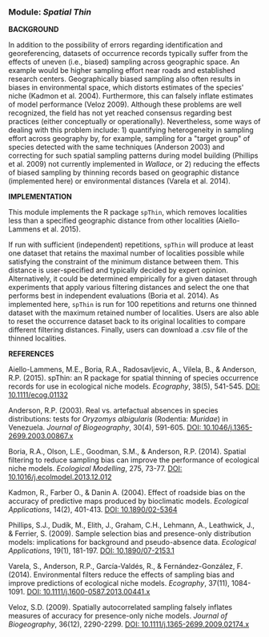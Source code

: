 ### **Module:** ***Spatial Thin***

**BACKGROUND**

In addition to the possibility of errors regarding identification and georeferencing, datasets of occurrence records typically suffer from the effects of uneven (i.e., biased) sampling across geographic space. An example would be higher sampling effort near roads and established research centers. Geographically biased sampling also often results in biases in environmental space, which distorts estimates of the species' niche (Kadmon et al. 2004). Furthermore, this can falsely inflate estimates of model performance (Veloz 2009). Although these problems are well recognized, the field has not yet reached consensus regarding best practices (either conceptually or operationally). Nevertheless, some ways of dealing with this problem include: 1) quantifying heterogeneity in sampling effort across geography by, for example, sampling for a "target group" of species detected with the same techniques (Anderson 2003) and correcting for such spatial sampling patterns during model building (Phillips et al. 2009) not currently implemented in *Wallace*, or 2) reducing the effects of biased sampling by thinning records based on geographic distance (implemented here) or environmental distances (Varela et al. 2014).

**IMPLEMENTATION**

This module implements the R package `spThin`, which removes localities less than a specified geographic distance from other localities (Aiello-Lammens et al. 2015). 

If run with sufficient (independent) repetitions, `spThin` will produce at least one dataset that retains the maximal number of localities possible while satisfying the constraint of the minimum distance between them. This distance is user-specified and typically decided by expert opinion. Alternatively, it could be determined empirically for a given dataset through experiments that apply various filtering distances and select the one that performs best in independent evaluations (Boria et al. 2014). As implemented here, `spThin` is run for 100 repetitions and returns one thinned dataset with the maximum retained number of localities. Users are also able to reset the occurrence dataset back to its original localities to compare different filtering distances. Finally, users can download a .csv file of the thinned localities.

**REFERENCES**

Aiello-Lammens, M.E., Boria, R.A., Radosavljevic, A., Vilela, B., & Anderson, R.P. (2015). spThin: an R package for spatial thinning of species occurrence records for use in ecological niche models. *Ecography*, 38(5), 541-545. <a href="https://doi.org/10.1111/ecog.01132" target="_blank">DOI: 10.1111/ecog.01132</a>

Anderson, R.P. (2003). Real vs. artefactual absences in species distributions: tests for *Oryzomys albigularis* (Rodentia: *Muridae*) in Venezuela. *Journal of Biogeography*, 30(4), 591-605. <a href="https://doi.org/10.1046/j.1365-2699.2003.00867.x" target="_blank">DOI: 10.1046/j.1365-2699.2003.00867.x</a>

Boria, R.A., Olson, L.E., Goodman, S.M., & Anderson, R.P. (2014). Spatial filtering to reduce sampling bias can improve the performance of ecological niche models. *Ecological Modelling*, 275, 73-77. <a href="https://doi.org/10.1016/j.ecolmodel.2013.12.012" target="_blank">DOI: 10.1016/j.ecolmodel.2013.12.012</a>

Kadmon, R., Farber O., & Danin A. (2004). Effect of roadside bias on the accuracy of predictive maps produced by bioclimatic models. *Ecological Applications*, 14(2), 401-413. <a href="https://doi.org/10.1890/02-5364" target="_blank">DOI: 10.1890/02-5364</a>

Phillips, S.J., Dudík, M., Elith, J., Graham, C.H., Lehmann, A., Leathwick, J., & Ferrier, S. (2009). Sample selection bias and presence-only distribution models: implications for background and pseudo-absence data. *Ecological Applications*, 19(1), 181-197. <a href="https://doi.org/10.1890/07-2153.1" target="_blank">DOI: 10.1890/07-2153.1</a>

Varela, S., Anderson, R.P., García-Valdés, R., & Fernández-González, F. (2014). Environmental filters reduce the effects of sampling bias and improve predictions of ecological niche models. *Ecography*, 37(11), 1084-1091. <a href="https://doi.org/10.1111/j.1600-0587.2013.00441.x" target="_blank">DOI: 10.1111/j.1600-0587.2013.00441.x</a>

Veloz, S.D. (2009). Spatially autocorrelated sampling falsely inflates measures of accuracy for presence-only niche models. *Journal of Biogeography*, 36(12), 2290-2299. <a href="https://doi.org/10.1111/j.1365-2699.2009.02174.x" target="_blank">DOI: 10.1111/j.1365-2699.2009.02174.x</a>
